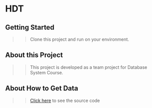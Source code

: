 # HDT

## Getting Started
>> Clone this project and run on your environment.

## About this Project
>> This project is developed as a team project for Database System Course.

## About How to Get Data
>> [Click here](https://github.com/PyoJunCode/DB2020) to see the source code
